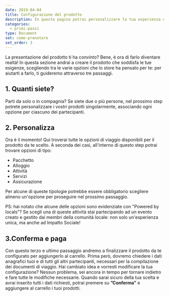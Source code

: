 ```yaml
---
date: 2019-04-04
title: Configurazione del prodotto
description: In questa pagina potrai personalizzare la tua esperienza di viaggio e renderla davvero unica!
categories:
  - primi-passi
type: Document
set: come-prenotare
set_order: 3
---
```


La presentazione del prodotto ti ha convinto? Bene, è ora di farlo diventare realtà!
In questa sezione andrai a creare il prodotto che soddisfa le tue esigenze, scegliendo tra le varie opzioni che lo store ha pensato per te: per aiutarti a farlo, ti guideremo attraverso tre passaggi.

## 1. Quanti siete?
Parti da solo o in compagnia? Se siete due o più persone, nel prossimo step potrete personalizzare i vostri prodotti singolarmente, associando ogni opzione per ciascuno dei partecipanti.

## 2. Personalizza
Ora è il momento! Qui troverai tutte le opzioni di viaggio disponibili per il prodotto da te scelto. A seconda dei casi, all'interno di questo step potrai trovare opzioni di tipo:

* Pacchetto
* Alloggio
* Attività
* Servizi
* Assicurazione

Per alcune di queste tipologie potrebbe essere obbligatorio scegliere almeno un'opzione per proseguire nel prossimo passaggio.

PS: hai notato che alcune delle opzioni sono evidenziate con "Powered by locals"? Se scegli una di queste attività stai partecipando ad un evento creato e gestito dai membri della comunità locale: non solo un'esperienza unica, ma anche ad Impatto Sociale!

## 3.Conferma e paga
Con questo terzo e ultimo passaggio andremo a finalizzare il prodotto da te configurato per aggiungerlo al carrello. Prima però, dovremo chiedere i dati anagrafici tuoi e di tutti gli altri partecipanti, necessari per la compilazione dei documenti di viaggio.
Hai cambiato idea e vorresti modificare la tua configurazione? Nessun problema, sei ancora in tempo per tornare indietro e fare tutte le modifiche necessarie.
Quando sarai sicuro della tua scelta e avrai inserito tutti i dati richiesti, potrai premere su **”Conferma”** e aggiungere al carrello i tuoi prodotti.